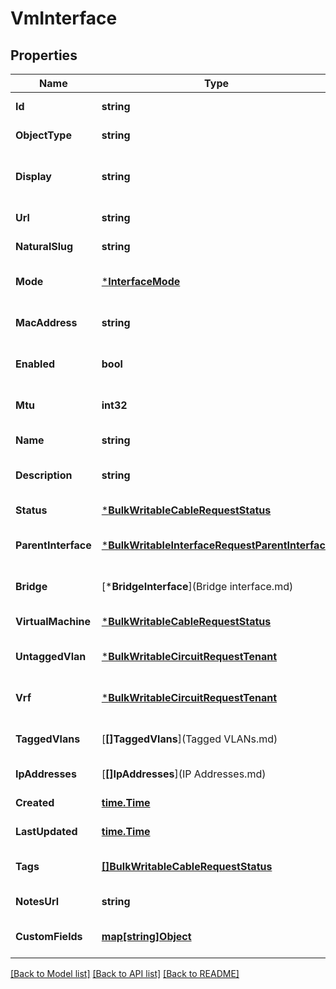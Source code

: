 # VmInterface

## Properties
Name | Type | Description | Notes
------------ | ------------- | ------------- | -------------
**Id** | **string** |  | [default to null]
**ObjectType** | **string** |  | [default to null]
**Display** | **string** | Human friendly display value | [default to null]
**Url** | **string** |  | [default to null]
**NaturalSlug** | **string** |  | [default to null]
**Mode** | [***InterfaceMode**](Interface_mode.md) |  | [optional] [default to null]
**MacAddress** | **string** |  | [optional] [default to null]
**Enabled** | **bool** |  | [optional] [default to null]
**Mtu** | **int32** |  | [optional] [default to null]
**Name** | **string** |  | [default to null]
**Description** | **string** |  | [optional] [default to null]
**Status** | [***BulkWritableCableRequestStatus**](BulkWritableCableRequest_status.md) |  | [default to null]
**ParentInterface** | [***BulkWritableInterfaceRequestParentInterface**](BulkWritableInterfaceRequest_parent_interface.md) |  | [optional] [default to null]
**Bridge** | [***BridgeInterface**](Bridge interface.md) |  | [optional] [default to null]
**VirtualMachine** | [***BulkWritableCableRequestStatus**](BulkWritableCableRequest_status.md) |  | [default to null]
**UntaggedVlan** | [***BulkWritableCircuitRequestTenant**](BulkWritableCircuitRequest_tenant.md) |  | [optional] [default to null]
**Vrf** | [***BulkWritableCircuitRequestTenant**](BulkWritableCircuitRequest_tenant.md) |  | [optional] [default to null]
**TaggedVlans** | [**[]TaggedVlans**](Tagged VLANs.md) |  | [optional] [default to null]
**IpAddresses** | [**[]IpAddresses**](IP Addresses.md) |  | [default to null]
**Created** | [**time.Time**](time.Time.md) |  | [default to null]
**LastUpdated** | [**time.Time**](time.Time.md) |  | [default to null]
**Tags** | [**[]BulkWritableCableRequestStatus**](BulkWritableCableRequest_status.md) |  | [optional] [default to null]
**NotesUrl** | **string** |  | [default to null]
**CustomFields** | [**map[string]Object**](.md) |  | [optional] [default to null]

[[Back to Model list]](../README.md#documentation-for-models) [[Back to API list]](../README.md#documentation-for-api-endpoints) [[Back to README]](../README.md)

